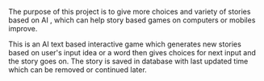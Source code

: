 The purpose of this project is to give more choices and variety of stories based on AI , which can help story based games on computers or mobiles improve.

This is an AI text based interactive game which generates new stories based on user's input idea or a word then gives choices for next input and the story goes on. 
The story is saved in database with last updated time which can be removed or continued later.

